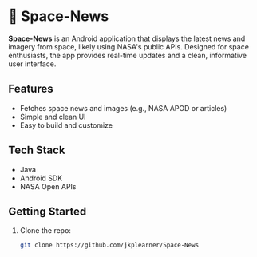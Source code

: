 # 🚀 Space-News

**Space-News** is an Android application that displays the latest news and imagery from space, likely using NASA's public APIs. Designed for space enthusiasts, the app provides real-time updates and a clean, informative user interface.

## Features
- Fetches space news and images (e.g., NASA APOD or articles)
- Simple and clean UI
- Easy to build and customize

## Tech Stack
- Java
- Android SDK
- NASA Open APIs

## Getting Started
1. Clone the repo:
   ```bash
   git clone https://github.com/jkplearner/Space-News
